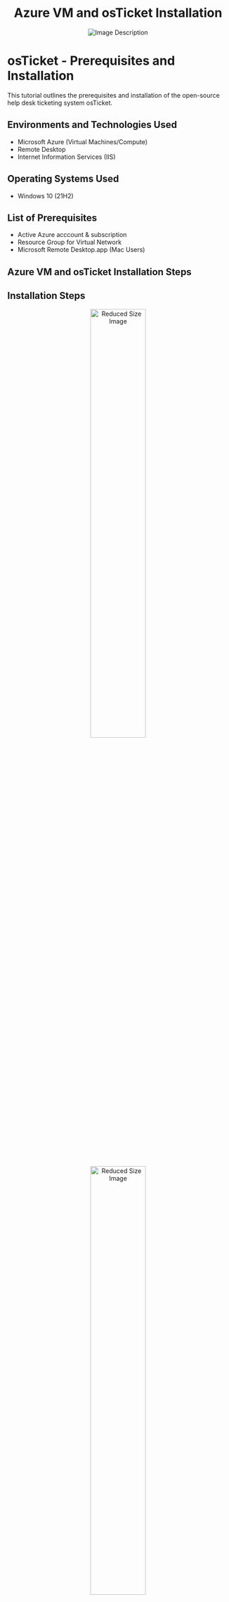<div align="center">
        <h1 style="font-weight: bold;">Azure VM and osTicket Installation</h1>
        <img src="https://i.imgur.com/50g0PRK.png" alt="Image Description"/>
    </div>

<!-- Azure VM and osTicket Installation Steps -->

<h1>osTicket - Prerequisites and Installation</h1>
This tutorial outlines the prerequisites and installation of the open-source help desk ticketing system osTicket.<br />


<h2>Environments and Technologies Used</h2>

- Microsoft Azure (Virtual Machines/Compute)
- Remote Desktop
- Internet Information Services (IIS)

<h2>Operating Systems Used </h2>

- Windows 10</b> (21H2)

<h2>List of Prerequisites</h2>

- Active Azure acccount & subscription
- Resource Group for Virtual Network
- Microsoft Remote Desktop.app (Mac Users)

<h2>Azure VM and osTicket Installation Steps</h2>

<h2>Installation Steps</h2>
<div style="text-align: center;">
<img src="https://i.imgur.com/S1MHooT.png" width="50%" alt="Reduced Size Image"/>
<img src="https://i.imgur.com/JEgZAaq.png" width="50%" alt="Reduced Size Image"/>
</div>
<ol>
  <li>Create an Azure Virtual Machine Windows 10, 2 or 4 vCPUs
    <ul>
      <li>Click "Create" or "Search" for Virtual Machine</li>
      <li>Name: xxxx (e.g. osTicket-Lab)</li>
      <li>Username: xxxx (e.g. admin_user)</li>
      <li>Password: xxxx (e.g. Password1234!)<li>Confirm Licensing
      <li>Review & Create
    </ul>
  </li>

<div style="text-align: center;">
    <img src="https://i.imgur.com/11cUJij.png" width="50%" alt="Image 1">
    <img src="https://i.imgur.com/VxQM2rv.png" width="50%" alt="Image 2">
    <p>Windows & Mac Remote Desktop Connection Portals</p>
</div>
<li>Log On to VM</li>
  <ul>
    <li>Copy public IP Address (Resource group > "Virtual Machine")</li>
    <li>Access Remote Desktop & connect using the IP</li>
    <li>Login with created credentials</li>
  </ul>
  <div style="text-align: center;">
    <img src="https://i.imgur.com/NGVMM0U.png" width="50%" alt="Image 2">
</div>
<li>Install/Enable IIS in Windows VM with CGI and Common HTTP Features
  <ul>
    <li>Control Panel -> Programs -> Turn Windows Features on/off</li>
    <li>Internet Information Services -> World Wide Web Services -> Application Development Features ->
      <ul>
        <li>[X] CGI</li>
        <li>[X] Common HTTP Features</li>
      </ul>
    </li>
  </ul>
</li>
<li>Install/Enable IIS Management Console
      <ul>
        <li>Internet Information Services -> Web Management Tools -> IIS Management Console
          <ul>
            <li>[X] IIS Management Console</li>
          </ul>
        </li>
      </ul>
    </li>
  </ul>
  <div style="text-align: center;">
    <img src="https://i.imgur.com/VUSKHrh.png" width="50%" alt="Image 2">
</div>
</li>Verify configuration. Open browser and visit 127.0.0.1
 <li>From the Installation Files, download and install PHP Manager for IIS (<code>PHPManagerForIIS_V1.5.0.msi</code>).</li>

  <li>From the Installation Files, download and install the Rewrite Module (<code>rewrite_amd64_en-US.msi</code>).</li>
<div style="text-align: center;">
    <img src="https://i.imgur.com/hB20dE5.png" width="50%" alt="Image 2">
</div>
  <li>Create the directory <code>C:\PHP</code>.</li>

  <li>From the Installation Files, download PHP 7.3.8 (<code>php-7.3.8-nts-Win32-VC15-x86.zip</code>) and unzip the contents into <code>C:\PHP</code>.
   
<!-- Installation Instructions -->
<h2>osTicket Installation Instructions</h2>

<p>From the Installation Files, download and install <code>VC_redist.x86.exe</code>.</p>

<p>From the Installation Files, download and install MySQL 5.5.62 (<code>mysql-5.5.62-win32.msi</code>)
  <ul>
    <li>Typical Setup</li>
    <li>Launch Configuration Wizard (after install)</li>
    <li>Standard Configuration</li>
    <li>Server Name: osTicket SQL</li>
    <li>Password1234!</li>
  </ul>
</p>

<p>Open IIS as an Admin.</p>
<div style="text-align: center;">
    <img src="https://i.imgur.com/yTnqZwi.png" width="50%" alt="Image 2">
</div>
<p>Register PHP from within IIS.
  <ul>
    <li>PHP Manager </li>
    <li>Register new PHP version </li>
    <li>C: -> PHP -> php-cgi
  </ul>
</p>
<p>Reload IIS (Open IIS, Stop and Start the server).
  <ul>
      <li>Go to osTicket Home
      <li>Click restart on right side
  </ul>    
</p>

<p>Install osTicket v1.15.8
  <ul>
    <li>Download osTicket from the Installation Files Folder</li>
    <li>Extract and copy “upload” folder to <code>c:\inetpub\wwwroot</code></li>
    <li>Within <code>c:\inetpub\wwwroot</code>, Rename “upload” to “osTicket”</li>
  </ul>
</p>

<p>Restart IIS (or Stop and Start the server).</p>

<p>With/in IIS go to sites -> Default -> osTicket
  <ul>
    <li>On the right, click “Browse *:80”</li>
  </ul>
</p>
<div style="text-align: center;">
    <img src="https://i.imgur.com/KAAkMPo.png" width="50%" alt="Image 2">
</div>
<p>Note that some extensions are not enabled
  <ul>
    <li>Go back to IIS, sites -> Default -> osTicket</li>
    <li>Double-click PHP Manager</li>
    <li>Click “Enable or disable an extension”</li>
    <li>Enable: <code>php_imap.dll</code></li>
    <li>Enable: <code>php_intl.dll</code></li>
    <li>Enable: <code>php_opcache.dll</code></li>
    <li>Refresh the osTicket site in your browse, observe the changes</li>
  </ul>
</p>

<p>Rename: ost-config.php
  <ul>
    <li>From: C:\inetpub\wwwroot\osTicket\include\ost-sampleconfig.php
    <li>To: C:\inetpub\wwwroot\osTicket\include\ost-config.php</p>
  </ul> 
  <div style="text-align: center;">
    <img src="https://i.imgur.com/wfqZlj6.png" width="50%" alt="Image 2">
</div>
<p>Assign Permissions: ost-config.php
  <ul>
    <li>Disable inheritance - Right click -> Properties -> Security -> Advanced -> Disable inheritance</li>
    <li>New Permissions - Add -> Select a principal -> "everyone" -> OK -> Full Control -> OK & Apply</li>

  </ul>
</p>

<p>Continue Setting up osTicket in the browser (click Continue)
  <ul>
    <li>Name Helpdesk (e.g. HelpdeskCO)</li>
    <li>Default email (receives email from customers)</li>
    <li>Complete Admin User
    <li>STOP - Proceed to next step
  </ul>
</p>
 <div style="text-align: center;">
    <img src="https://i.imgur.com/uSPKDXi.png" width="50%" alt="Image 2">
</div>
<p>From the Installation Files, download and install HeidiSQL.
  <ul>
    <li>Open Heidi SQL</li>
    <li>Create a new session, root/Password1234!</li>
    <li>Connect to the session (selecting OK)</li>
    <li>Create a database called “osTicket”</li>
  </ul>
</p>

<p>Continue Setting up osTicket in the browser
  <ul>
    <li>MySQL Database: osTicket</li>
    <li>MySQL Username: root</li>
    <li>MySQL Password: Password1</li>
    <li>Click “Install Now!”</li>
  </ul>
</p>
<div style="text-align: center;">
    <img src="https://i.imgur.com/k1eZVl2.png" width="50%" alt="Image 2">
<div>

  <br>Browse to your help desk login page: 
    <br><a href="http://localhost/osTicket/scp/login.php">http://localhost/osTicket/scp/login.php</a></p>

<p>End Users osTicket URL:
  <br><a href="http://localhost/osTicket/">http://localhost/osTicket/</a></p>
<div>
  </ul>
</li>
<ul>Clean up
    <li>Delete: C:\inetpub\wwwroot\osTicket\setup</li>
    <li>Set Permissions to “Read” only: C:\inetpub\wwwroot\osTicket\include\ost-config.php
    <ul> Right Click -> Proterties-> Security -> Advanced -> Edit "Everyone" -> Read/Read & Execute-> OK/Apply
